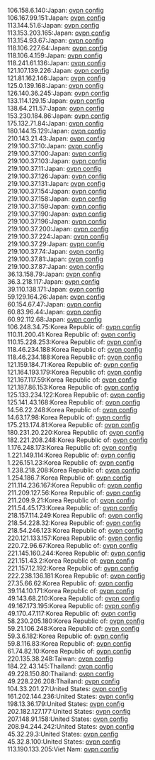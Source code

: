 106.158.6.140:Japan: [ovpn config](vpn/106_158_6_140.ovpn)  
106.167.99.151:Japan: [ovpn config](vpn/106_167_99_151.ovpn)  
113.144.51.6:Japan: [ovpn config](vpn/113_144_51_6.ovpn)  
113.153.203.165:Japan: [ovpn config](vpn/113_153_203_165.ovpn)  
113.154.93.67:Japan: [ovpn config](vpn/113_154_93_67.ovpn)  
118.106.227.64:Japan: [ovpn config](vpn/118_106_227_64.ovpn)  
118.106.4.159:Japan: [ovpn config](vpn/118_106_4_159.ovpn)  
118.241.61.136:Japan: [ovpn config](vpn/118_241_61_136.ovpn)  
121.107.139.226:Japan: [ovpn config](vpn/121_107_139_226.ovpn)  
121.81.162.146:Japan: [ovpn config](vpn/121_81_162_146.ovpn)  
125.0.139.168:Japan: [ovpn config](vpn/125_0_139_168.ovpn)  
126.140.36.245:Japan: [ovpn config](vpn/126_140_36_245.ovpn)  
133.114.129.15:Japan: [ovpn config](vpn/133_114_129_15.ovpn)  
138.64.211.57:Japan: [ovpn config](vpn/138_64_211_57.ovpn)  
153.230.184.86:Japan: [ovpn config](vpn/153_230_184_86.ovpn)  
175.132.71.84:Japan: [ovpn config](vpn/175_132_71_84.ovpn)  
180.144.15.129:Japan: [ovpn config](vpn/180_144_15_129.ovpn)  
210.143.21.43:Japan: [ovpn config](vpn/210_143_21_43.ovpn)  
219.100.37.10:Japan: [ovpn config](vpn/219_100_37_10.ovpn)  
219.100.37.100:Japan: [ovpn config](vpn/219_100_37_100.ovpn)  
219.100.37.103:Japan: [ovpn config](vpn/219_100_37_103.ovpn)  
219.100.37.11:Japan: [ovpn config](vpn/219_100_37_11.ovpn)  
219.100.37.126:Japan: [ovpn config](vpn/219_100_37_126.ovpn)  
219.100.37.131:Japan: [ovpn config](vpn/219_100_37_131.ovpn)  
219.100.37.154:Japan: [ovpn config](vpn/219_100_37_154.ovpn)  
219.100.37.158:Japan: [ovpn config](vpn/219_100_37_158.ovpn)  
219.100.37.159:Japan: [ovpn config](vpn/219_100_37_159.ovpn)  
219.100.37.190:Japan: [ovpn config](vpn/219_100_37_190.ovpn)  
219.100.37.196:Japan: [ovpn config](vpn/219_100_37_196.ovpn)  
219.100.37.200:Japan: [ovpn config](vpn/219_100_37_200.ovpn)  
219.100.37.224:Japan: [ovpn config](vpn/219_100_37_224.ovpn)  
219.100.37.29:Japan: [ovpn config](vpn/219_100_37_29.ovpn)  
219.100.37.74:Japan: [ovpn config](vpn/219_100_37_74.ovpn)  
219.100.37.81:Japan: [ovpn config](vpn/219_100_37_81.ovpn)  
219.100.37.87:Japan: [ovpn config](vpn/219_100_37_87.ovpn)  
36.13.158.79:Japan: [ovpn config](vpn/36_13_158_79.ovpn)  
36.3.218.117:Japan: [ovpn config](vpn/36_3_218_117.ovpn)  
39.110.138.171:Japan: [ovpn config](vpn/39_110_138_171.ovpn)  
59.129.164.26:Japan: [ovpn config](vpn/59_129_164_26.ovpn)  
60.154.67.47:Japan: [ovpn config](vpn/60_154_67_47.ovpn)  
60.83.96.44:Japan: [ovpn config](vpn/60_83_96_44.ovpn)  
60.92.112.68:Japan: [ovpn config](vpn/60_92_112_68.ovpn)  
106.248.34.75:Korea Republic of: [ovpn config](vpn/106_248_34_75.ovpn)  
110.11.200.41:Korea Republic of: [ovpn config](vpn/110_11_200_41.ovpn)  
110.15.228.253:Korea Republic of: [ovpn config](vpn/110_15_228_253.ovpn)  
118.46.234.188:Korea Republic of: [ovpn config](vpn/118_46_234_188.ovpn)  
118.46.234.188:Korea Republic of: [ovpn config](vpn/118_46_234_188.ovpn)  
121.159.184.71:Korea Republic of: [ovpn config](vpn/121_159_184_71.ovpn)  
121.164.193.179:Korea Republic of: [ovpn config](vpn/121_164_193_179.ovpn)  
121.167.117.59:Korea Republic of: [ovpn config](vpn/121_167_117_59.ovpn)  
121.187.86.153:Korea Republic of: [ovpn config](vpn/121_187_86_153.ovpn)  
125.133.234.122:Korea Republic of: [ovpn config](vpn/125_133_234_122.ovpn)  
125.141.43.168:Korea Republic of: [ovpn config](vpn/125_141_43_168.ovpn)  
14.56.22.248:Korea Republic of: [ovpn config](vpn/14_56_22_248.ovpn)  
14.63.17.98:Korea Republic of: [ovpn config](vpn/14_63_17_98.ovpn)  
175.213.174.81:Korea Republic of: [ovpn config](vpn/175_213_174_81.ovpn)  
180.231.20.220:Korea Republic of: [ovpn config](vpn/180_231_20_220.ovpn)  
182.221.208.248:Korea Republic of: [ovpn config](vpn/182_221_208_248.ovpn)  
1.176.248.173:Korea Republic of: [ovpn config](vpn/1_176_248_173.ovpn)  
1.221.149.114:Korea Republic of: [ovpn config](vpn/1_221_149_114.ovpn)  
1.226.151.23:Korea Republic of: [ovpn config](vpn/1_226_151_23.ovpn)  
1.238.218.208:Korea Republic of: [ovpn config](vpn/1_238_218_208.ovpn)  
1.254.186.7:Korea Republic of: [ovpn config](vpn/1_254_186_7.ovpn)  
211.114.236.167:Korea Republic of: [ovpn config](vpn/211_114_236_167.ovpn)  
211.209.127.56:Korea Republic of: [ovpn config](vpn/211_209_127_56.ovpn)  
211.209.9.21:Korea Republic of: [ovpn config](vpn/211_209_9_21.ovpn)  
211.54.45.173:Korea Republic of: [ovpn config](vpn/211_54_45_173.ovpn)  
218.157.114.249:Korea Republic of: [ovpn config](vpn/218_157_114_249.ovpn)  
218.54.228.32:Korea Republic of: [ovpn config](vpn/218_54_228_32.ovpn)  
218.54.246.123:Korea Republic of: [ovpn config](vpn/218_54_246_123.ovpn)  
220.121.133.157:Korea Republic of: [ovpn config](vpn/220_121_133_157.ovpn)  
220.72.96.67:Korea Republic of: [ovpn config](vpn/220_72_96_67.ovpn)  
221.145.160.244:Korea Republic of: [ovpn config](vpn/221_145_160_244.ovpn)  
221.151.43.2:Korea Republic of: [ovpn config](vpn/221_151_43_2.ovpn)  
221.157.12.192:Korea Republic of: [ovpn config](vpn/221_157_12_192.ovpn)  
222.238.136.181:Korea Republic of: [ovpn config](vpn/222_238_136_181.ovpn)  
27.35.66.62:Korea Republic of: [ovpn config](vpn/27_35_66_62.ovpn)  
39.114.10.171:Korea Republic of: [ovpn config](vpn/39_114_10_171.ovpn)  
49.143.68.210:Korea Republic of: [ovpn config](vpn/49_143_68_210.ovpn)  
49.167.173.195:Korea Republic of: [ovpn config](vpn/49_167_173_195.ovpn)  
49.170.47.117:Korea Republic of: [ovpn config](vpn/49_170_47_117.ovpn)  
58.230.205.180:Korea Republic of: [ovpn config](vpn/58_230_205_180.ovpn)  
59.21.106.248:Korea Republic of: [ovpn config](vpn/59_21_106_248.ovpn)  
59.3.6.182:Korea Republic of: [ovpn config](vpn/59_3_6_182.ovpn)  
59.8.116.83:Korea Republic of: [ovpn config](vpn/59_8_116_83.ovpn)  
61.74.82.10:Korea Republic of: [ovpn config](vpn/61_74_82_10.ovpn)  
220.135.38.248:Taiwan: [ovpn config](vpn/220_135_38_248.ovpn)  
184.22.43.145:Thailand: [ovpn config](vpn/184_22_43_145.ovpn)  
49.228.150.80:Thailand: [ovpn config](vpn/49_228_150_80.ovpn)  
49.228.226.208:Thailand: [ovpn config](vpn/49_228_226_208.ovpn)  
104.33.201.27:United States: [ovpn config](vpn/104_33_201_27.ovpn)  
161.202.144.236:United States: [ovpn config](vpn/161_202_144_236.ovpn)  
198.13.36.179:United States: [ovpn config](vpn/198_13_36_179.ovpn)  
202.182.127.177:United States: [ovpn config](vpn/202_182_127_177.ovpn)  
207.148.91.158:United States: [ovpn config](vpn/207_148_91_158.ovpn)  
208.94.244.242:United States: [ovpn config](vpn/208_94_244_242.ovpn)  
45.32.29.3:United States: [ovpn config](vpn/45_32_29_3.ovpn)  
45.32.8.100:United States: [ovpn config](vpn/45_32_8_100.ovpn)  
113.190.133.205:Viet Nam: [ovpn config](vpn/113_190_133_205.ovpn)  
